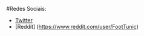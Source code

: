 #Redes Sociais:
 - [Twitter](https://twitter.com/EduAAPimenta)
 - [Reddit] (https://www.reddit.com/user/FootTunic)
 
